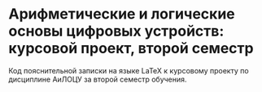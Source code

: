 # Арифметические и логические основы цифровых устройств: курсовой проект, второй семестр

Код пояснительной записки на языке LaTeX к курсовому проекту по дисциплине АиЛОЦУ за второй семестр обучения.
